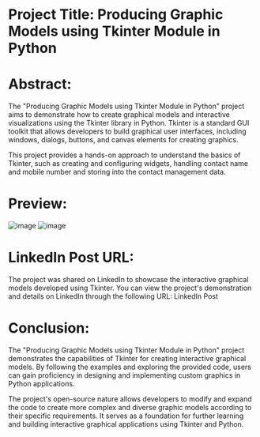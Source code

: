 # Project Title: Producing Graphic Models using Tkinter Module in Python
# Abstract:
The "Producing Graphic Models using Tkinter Module in Python" project aims to demonstrate how to create graphical models and interactive visualizations using the Tkinter library in Python. Tkinter is a standard GUI toolkit that allows developers to build graphical user interfaces, including windows, dialogs, buttons, and canvas elements for creating graphics.

This project provides a hands-on approach to understand the basics of Tkinter, such as creating and configuring widgets, handling contact name and mobile number and storing into the contact management data.

# Preview:
![image](https://github.com/bharagava19/Python-Projects/assets/105537583/842cf195-42b1-4a12-81a2-4ea42d878bf3)
![image](https://github.com/bharagava19/Python-Projects/assets/105537583/a3dbe001-a71c-45a4-8c65-df4a6950edc3)


# LinkedIn Post URL:
The project was shared on LinkedIn to showcase the interactive graphical models developed using Tkinter. You can view the project's demonstration and details on LinkedIn through the following URL: LinkedIn Post

# Conclusion:
The "Producing Graphic Models using Tkinter Module in Python" project demonstrates the capabilities of Tkinter for creating interactive graphical models. By following the examples and exploring the provided code, users can gain proficiency in designing and implementing custom graphics in Python applications.

The project's open-source nature allows developers to modify and expand the code to create more complex and diverse graphic models according to their specific requirements. It serves as a foundation for further learning and building interactive graphical applications using Tkinter and Python.
